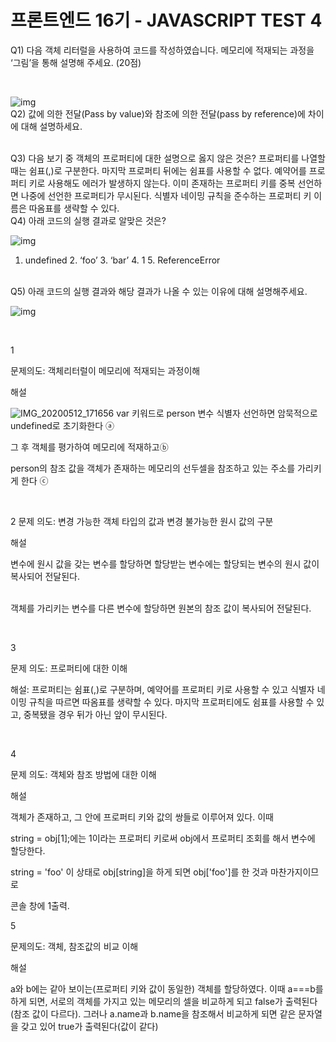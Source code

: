 # 프론트엔드 16기 - JAVASCRIPT TEST 4

Q1) 다음 객체 리터럴을 사용하여 코드를 작성하였습니다. 메모리에 적재되는 과정을 ‘그림’을 통해 설명해 주세요. (20점)

<br>

![img](https://lh3.googleusercontent.com/pVjoac0fqNcp6VYvxSHPutOxqOdw_Qmy1DEek0lY8V3o1z6KoOYg9RiFL6Ao7z0gc1OfvwyY1ij2bdsPy2OM1id3aLdPHI96u0kbjkHWcrjKkIVR_FRIGQxNW_SgP-YyI_i3PqDa)<br>Q2) 값에 의한 전달(Pass by value)와 참조에 의한 전달(pass by reference)에 차이에 대해 설명하세요.

<br>
Q3) 다음 보기 중 객체의 프로퍼티에 대한 설명으로 옳지 않은 것은?
프로퍼티를 나열할 때는 쉼표(,)로 구분한다. 마지막 프로퍼티 뒤에는 쉼표를 사용할 수 없다. 예약어를 프로퍼티 키로 사용해도 에러가 발생하지 않는다. 이미 존재하는 프로퍼티 키를 중복 선언하면 나중에 선언한 프로퍼티가 무시된다. 식별자 네이밍 규칙을 준수하는 프로퍼티 키 이름은 따옴표를 생략할 수 있다.

<br>
Q4) 아래 코드의 실행 결과로 알맞은 것은?

<br>

![img](https://lh5.googleusercontent.com/Yho6KXHNiYobza5t70y9Mk27b8Y4rbsuZhLyCKceOIAD34UupRZIql10VNeR6HIiQHhet8KaOUoTieQ4ODle0tBZdH3plFMkpLvYgFeett31tKjy_w_-XSlLSj3r_B4fW8Ia5n_Y)

1. undefined 2. ‘foo’ 3. ‘bar’ 4. 1 5. ReferenceError

<br>
Q5) 아래 코드의 실행 결과와 해당 결과가 나올 수 있는 이유에 대해 설명해주세요.

<br>

![img](https://lh6.googleusercontent.com/STW0VsIpRBGCBtOlPllolT0b6Thhf9jf6MxyQUoCwybtvg5gMe9Q8kj0FYbmpnU-Fb70kNulqPLW1UxWaVZWDZON0ic5JqZ9SD4hW7jmvVxMJuqsMwsWWaCKAErevxm8PRSVsfn9)

<br>

1

문제의도: 객체리터럴이 메모리에 적재되는 과정이해

해설

![IMG_20200512_171656](https://user-images.githubusercontent.com/48181483/81659483-b9a5f600-9474-11ea-8c0c-b4f5ebe3b89c.jpg) var 키워드로 person 변수 식별자 선언하면 암묵적으로 undefined로 초기화한다 ⓐ

그 후 객체를 평가하여 메모리에 적재하고ⓑ

person의 참조 값을 객체가 존재하는 메모리의 선두셀을 참조하고 있는 주소를 가리키게 한다 ⓒ

<br>

2
문제 의도: 변경 가능한 객체 타입의 값과 변경 불가능한 원시 값의 구분

해설

변수에 원시 값을 갖는 변수를 할당하면 할당받는 변수에는 할당되는 변수의 원시 값이 복사되어 전달된다.

<br>객체를 가리키는 변수를 다른 변수에 할당하면 원본의 참조 값이 복사되어 전달된다.

<br>

3

문제 의도: 프로퍼티에 대한 이해

해설: 프로퍼티는 쉼표(,)로 구분하며, 예약어를 프로퍼티 키로 사용할 수 있고 식별자 네이밍 규칙을 따르면 따옴표를 생략할 수 있다. 마지막 프로퍼티에도 쉼표를 사용할 수 있고, 중복됐을 경우 뒤가 아닌 앞이 무시된다.

<br>

4

문제 의도: 객체와 참조 방법에 대한 이해

해설

객체가 존재하고, 그 안에 프로퍼티 키와 값의 쌍들로 이루어져 있다. 이때

string = obj[1];에는 1이라는 프로퍼티 키로써 obj에서 프로퍼티 조회를 해서 변수에 할당한다.

string = 'foo' 이 상태로 obj[string]을 하게 되면 obj['foo']를 한 것과 마찬가지이므로

콘솔 창에 1출력.

5

문제의도: 객체, 참조값의 비교 이해

해설

a와 b에는 같아 보이는(프로퍼티 키와 값이 동일한) 객체를 할당하였다. 이때 a===b를 하게 되면, 서로의 객체를 가지고 있는 메모리의 셀을 비교하게 되고 false가 출력된다
(참조 값이 다르다). 그러나 a.name과 b.name을 참조해서 비교하게 되면 같은 문자열을 갖고 있어 true가 출력된다(값이 같다)
